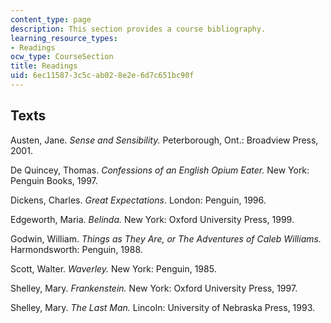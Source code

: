 ```yaml
---
content_type: page
description: This section provides a course bibliography.
learning_resource_types:
- Readings
ocw_type: CourseSection
title: Readings
uid: 6ec11587-3c5c-ab02-8e2e-6d7c651bc90f
---
```


Texts
-----

Austen, Jane. _Sense and Sensibility._ Peterborough, Ont.: Broadview Press, 2001.

De Quincey, Thomas. _Confessions of an English Opium Eater._ New York: Penguin Books, 1997.

Dickens, Charles. _Great Expectations_. London: Penguin, 1996.

Edgeworth, Maria. _Belinda._ New York: Oxford University Press, 1999.

Godwin, William. _Things as They Are, or The Adventures of Caleb Williams._ Harmondsworth: Penguin, 1988.

Scott, Walter. _Waverley._ New York: Penguin, 1985.

Shelley, Mary. _Frankenstein._ New York: Oxford University Press, 1997.

Shelley, Mary. _The Last Man._ Lincoln: University of Nebraska Press, 1993.